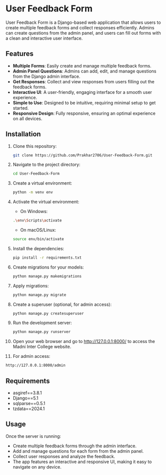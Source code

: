 # User Feedback Form

User Feedback Form is a Django-based web application that allows users to create multiple feedback forms and collect responses efficiently. Admins can create questions from the admin panel, and users can fill out forms with a clean and interactive user interface.

## Features

- **Multiple Forms**: Easily create and manage multiple feedback forms.
- **Admin Panel Questions**: Admins can add, edit, and manage questions from the Django admin interface.
- **Get Responses**: Collect and view responses from users filling out the feedback forms.
- **Interactive UI**: A user-friendly, engaging interface for a smooth user experience.
- **Simple to Use**: Designed to be intuitive, requiring minimal setup to get started.
- **Responsive Design**: Fully responsive, ensuring an optimal experience on all devices.

## Installation

1. Clone this repository:
   ```bash
   git clone https://github.com/Prakhar2706/User-Feedback-Form.git
   ```
2. Navigate to the project directory:

   ```bash
   cd User-Feedback-Form
   ```
3. Create a virtual environment:
   ```bash
   python -m venv env
   ```
4. Activate the virtual environment:
   - On Windows:
     
   ```bash
   .\env\Scripts\activate
   ```
   - On macOS/Linux:
     
   ```bash
   source env/bin/activate
   ```
5. Install the dependencies:
   
   ```bash
   pip install -r requirements.txt
   ```
6. Create migrations for your models:

   ```bash
   python manage.py makemigrations
   ```

7. Apply migrations:

   ```bash
   python manage.py migrate
   ```

8. Create a superuser (optional, for admin access):

   ```bash
   python manage.py createsuperuser
   ```

9. Run the development server:

   ```bash
   python manage.py runserver
   ```

10. Open your web browser and go to http://127.0.0.1:8000/ to access the Madni Inter College website.

11. For admin access:

   ```bash
   http://127.0.0.1:8000/admin
   ```

## Requirements

- asgiref==3.8.1
- Django==5.1
- sqlparse==0.5.1
- tzdata==2024.1

## Usage

Once the server is running:

- Create multiple feedback forms through the admin interface.
- Add and manage questions for each form from the admin panel.
- Collect user responses and analyze the feedback.
- The app features an interactive and responsive UI, making it easy to navigate on any device.
